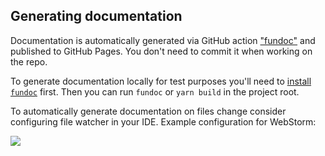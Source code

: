 ## Generating documentation

Documentation is automatically generated via GitHub action ["fundoc"](.github/workflows/fundoc.yml) and published to GitHub Pages. You don't need to commit it when working on the repo.

To generate documentation locally for test purposes you'll need to [install `fundoc`](https://github.com/CSSSR/fundoc#installation) first. Then you can run `fundoc` or `yarn build` in the project root.

To automatically generate documentation on files change consider configuring file watcher in your IDE. Example configuration for WebStorm:

![](https://s.csssr.ru/U07B23NE8/2021-04-20-12-39-40-9zc8j.jpg)
